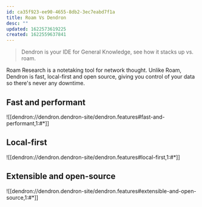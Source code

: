 ```yaml
---
id: ca35f923-ee90-4655-8db2-3ec7eabd7f1a
title: Roam Vs Dendron
desc: ""
updated: 1622573619225
created: 1622559637841
---
```


> Dendron is your IDE for General Knowledge, see how it stacks up vs. roam.

Roam Research is a notetaking tool for network thought. Unlike Roam, Dendron is fast, local-first and open source, giving you control of your data so there's never any downtime.

## Fast and performant

![[dendron://dendron.dendron-site/dendron.features#fast-and-performant,1:#*]]

## Local-first

![[dendron://dendron.dendron-site/dendron.features#local-first,1:#*]]

## Extensible and open-source

![[dendron://dendron.dendron-site/dendron.features#extensible-and-open-source,1:#*]]
